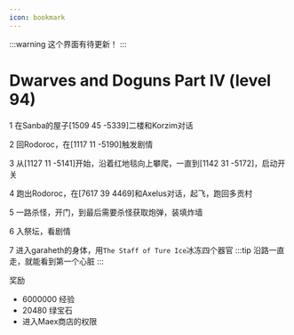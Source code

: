 ```yaml
---
icon: bookmark
---
```

:::warning
这个界面有待更新！
:::
# Dwarves and Doguns Part IV (level 94)

1 在Sanba的屋子[1509 45 -5339]二楼和Korzim对话

2 回Rodoroc，在[1117 11 -5190]触发剧情

3 从[1127 11 -5141]开始，沿着红地毯向上攀爬，一直到[1142 31 -5172]，启动开关

4 跑出Rodoroc，在[7617 39 4469]和Axelus对话，起飞，跑回多贡村

5 一路杀怪，开门，到最后需要杀怪获取炮弹，装填炸墙

6 入祭坛，看剧情

7 进入garaheth的身体，用`The Staff of Ture Ice`冰冻四个器官
:::tip
沿路一直走，就能看到第一个心脏
:::

奖励
+ 6000000 经验
+ 20480 绿宝石
+ 进入Maex商店的权限